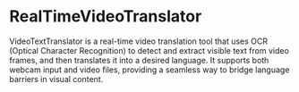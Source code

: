 # RealTimeVideoTranslator
VideoTextTranslator is a real-time video translation tool that uses OCR (Optical Character Recognition) to detect and extract visible text from video frames, and then translates it into a desired language. It supports both webcam input and video files, providing a seamless way to bridge language barriers in visual content.
